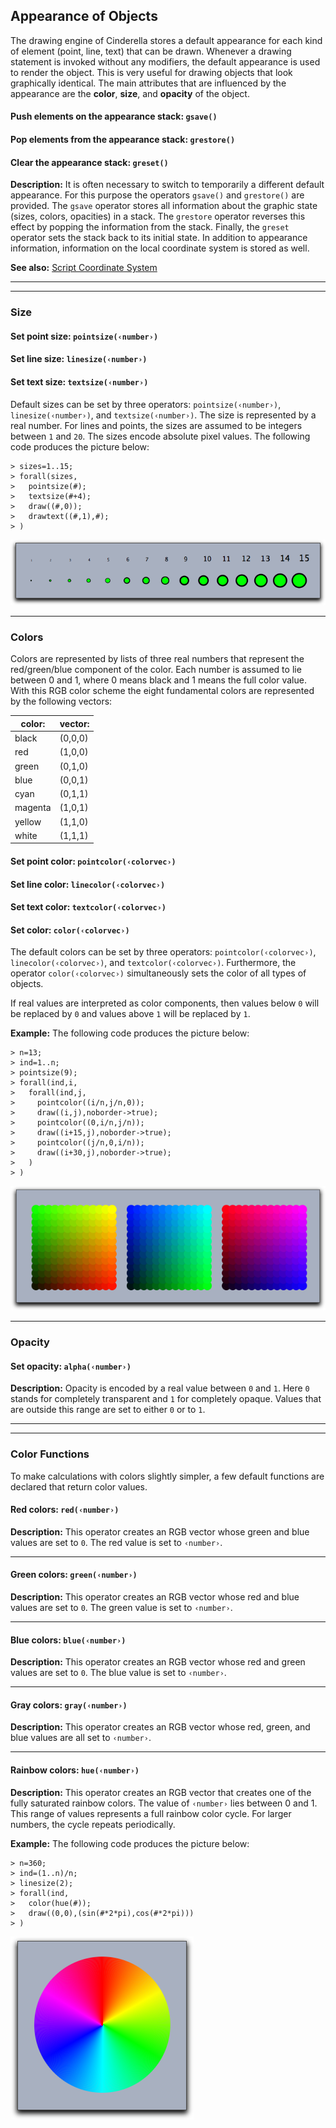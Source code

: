 ##  Appearance of Objects

The drawing engine of Cinderella stores a default appearance for each kind of element (point, line, text) that can be drawn.
Whenever a drawing statement is invoked without any modifiers, the default appearance is used to render the object.
This is very useful for drawing objects that look graphically identical.
The main attributes that are influenced by the appearance are the **color**, **size**, and **opacity** of the object.

#### Push elements on the appearance stack: `gsave()`

#### Pop elements from the appearance stack: `grestore()`

#### Clear the appearance stack: `greset()`

**Description:**
It is often necessary to switch to temporarily a different default appearance.
For this purpose the operators `gsave()` and `grestore()` are provided.
The `gsave` operator stores all information about the graphic state (sizes, colors, opacities) in a stack.
The `grestore` operator reverses this effect by popping the information from the stack.
Finally, the `greset` operator sets the stack back to its initial state.
In addition to appearance information, information on the local coordinate system is stored as well.

**See also:**
[Script Coordinate System](Script_Coordinate_System.md)

------

------

### Size

#### Set point size: `pointsize(‹number›)`

#### Set line size: `linesize(‹number›)`

#### Set text size: `textsize(‹number›)`

Default sizes can be set by three operators: `pointsize(‹number›)`, `linesize(‹number›)`, and `textsize(‹number›)`.
The size is represented by a real number.
For lines and points, the sizes are assumed to be integers between `1` and `20`.
The sizes encode absolute pixel values.
The following code produces the picture below:

    > sizes=1..15;
    > forall(sizes,
    >   pointsize(#);
    >   textsize(#+4);
    >   draw((#,0));
    >   drawtext((#,1),#);
    > )

![Image](img/SizesX.png)

------

###  Colors

Colors are represented by lists of three real numbers that represent the red/green/blue component of the color.
Each number is assumed to lie between 0 and 1, where 0 means black and 1 means the full color value.
With this RGB color scheme the eight fundamental colors are represented by the following vectors:

| color:  | vector: |
| ------- | ------- |
| black   | (0,0,0) |
| red     | (1,0,0) |
| green   | (0,1,0) |
| blue    | (0,0,1) |
| cyan    | (0,1,1) |
| magenta | (1,0,1) |
| yellow  | (1,1,0) |
| white   | (1,1,1) |

#### Set point color: `pointcolor(‹colorvec›)`

#### Set line color: `linecolor(‹colorvec›)`

#### Set text color: `textcolor(‹colorvec›)`

#### Set color: `color(‹colorvec›)`

The default colors can be set by three operators: `pointcolor(‹colorvec›)`, `linecolor(‹colorvec›)`, and `textcolor(‹colorvec›)`.
Furthermore, the operator `color(‹colorvec›)` simultaneously sets the color of all types of objects.

If real values are interpreted as color components, then values below `0` will be replaced by `0` and values above `1` will be replaced by `1`.

**Example:**
The following code produces the picture below:

    > n=13;
    > ind=1..n;
    > pointsize(9);
    > forall(ind,i,
    >   forall(ind,j,
    >     pointcolor((i/n,j/n,0));
    >     draw((i,j),noborder->true);
    >     pointcolor((0,i/n,j/n));
    >     draw((i+15,j),noborder->true);
    >     pointcolor((j/n,0,i/n));
    >     draw((i+30,j),noborder->true);
    >   )
    > )

![Image](img/ColorsX.png)

------

###  Opacity

#### Set opacity: `alpha(‹number›)`

**Description:**
Opacity is encoded by a real value between `0` and `1`.
Here `0` stands for completely transparent and `1` for completely opaque.
Values that are outside this range are set to either `0` or to `1`.

------

------

###  Color Functions

To make calculations with colors slightly simpler, a few default functions are declared that return color values.

#### Red colors: `red(‹number›)`

**Description:**
This operator creates an RGB vector whose green and blue values are set to `0`.
The red value is set to `‹number›`.

------

#### Green colors: `green(‹number›)`

**Description:**
This operator creates an RGB vector whose red and blue values are set to `0`.
The green value is set to `‹number›`.

------

#### Blue colors: `blue(‹number›)`

**Description:**
This operator creates an RGB vector whose red and green values are set to `0`.
The blue value is set to `‹number›`.

------

#### Gray colors: `gray(‹number›)`

**Description:**
This operator creates an RGB vector whose red, green, and blue values are all set to `‹number›`.

------

#### Rainbow colors: `hue(‹number›)`

**Description:**
This operator creates an RGB vector that creates one of the fully saturated rainbow colors.
The value of `‹number›` lies between 0 and 1.
This range of values represents a full rainbow color cycle.
For larger numbers, the cycle repeats periodically.

**Example:**
The following code produces the picture below:

    > n=360;
    > ind=(1..n)/n;
    > linesize(2);
    > forall(ind,
    >   color(hue(#));
    >   draw((0,0),(sin(#*2*pi),cos(#*2*pi)))
    > )

![Image](img/HueX.png)
